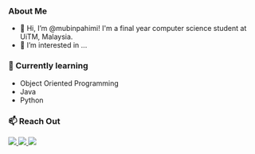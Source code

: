 <h3>About Me</h3>

- 👋 Hi, I’m @mubinpahimi! I'm a final year computer science student at UiTM, Malaysia. 
- 👀 I’m interested in ...
<h3>🌱 Currently learning</h3>

- Object Oriented Programming
- Java
- Python

<h3>📫 Reach Out</h3> 

<p dir="auto"><a href="" rel="nofollow"><img src="https://camo.githubusercontent.com/ac54ed82c8888ea27dc98d5b1148b85cf326f48402a8e299c0fe9d2247bb0e6f/68747470733a2f2f696d672e736869656c64732e696f2f62616467652f776562736974652d3030303f7374796c653d666f722d7468652d6261646765266c6f676f3d41626f75742e6d65266c6f676f436f6c6f723d7768697465" data-canonical-src="https://img.shields.io/badge/website-000?style=for-the-badge&amp;logo=About.me&amp;logoColor=white" style="max-width: 100%;"> 
  </a><a href="https://www.linkedin.com/in/wan-mubin-pahimi-99214b173/" rel="nofollow"><img src="https://camo.githubusercontent.com/a80d00f23720d0bc9f55481cfcd77ab79e141606829cf16ec43f8cacc7741e46/68747470733a2f2f696d672e736869656c64732e696f2f62616467652f4c696e6b6564496e2d3030373742353f7374796c653d666f722d7468652d6261646765266c6f676f3d6c696e6b6564696e266c6f676f436f6c6f723d7768697465" data-canonical-src="https://img.shields.io/badge/LinkedIn-0077B5?style=for-the-badge&amp;logo=linkedin&amp;logoColor=white" style="max-width: 100%;"> 
  </a><a href="" rel="nofollow"><img src="https://camo.githubusercontent.com/f197926b3f46805a357c60a0a97f5efe372dae954778834cb640846741d4b39d/68747470733a2f2f696d672e736869656c64732e696f2f62616467652f6465762e746f2d3041304130413f7374796c653d666f722d7468652d6261646765266c6f676f3d646576646f74746f266c6f676f436f6c6f723d7768697465" data-canonical-src="https://img.shields.io/badge/dev.to-0A0A0A?style=for-the-badge&amp;logo=devdotto&amp;logoColor=white" style="max-width: 100%;"></a></p><a href="" rel="nofollow">


<!---
mubinpahimi/mubinpahimi is a ✨ special ✨ repository because its `README.md` (this file) appears on your GitHub profile.
You can click the Preview link to take a look at your changes.
--->
